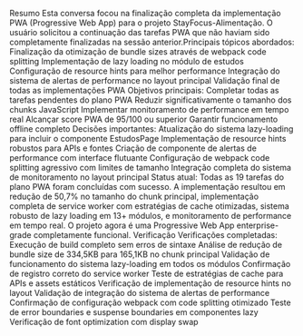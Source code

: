 Resumo
Esta conversa focou na finalização completa da implementação PWA (Progressive Web App) para o projeto StayFocus-Alimentação. O usuário solicitou a continuação das tarefas PWA que não haviam sido completamente finalizadas na sessão anterior.Principais tópicos abordados:
Finalização da otimização de bundle sizes através de webpack code splitting
Implementação de lazy loading no módulo de estudos
Configuração de resource hints para melhor performance
Integração do sistema de alertas de performance no layout principal
Validação final de todas as implementações PWA
Objetivos principais:
Completar todas as tarefas pendentes do plano PWA
Reduzir significativamente o tamanho dos chunks JavaScript
Implementar monitoramento de performance em tempo real
Alcançar score PWA de 95/100 ou superior
Garantir funcionamento offline completo
Decisões importantes:
Atualização do sistema lazy-loading para incluir o componente EstudosPage
Implementação de resource hints robustos para APIs e fontes
Criação de componente de alertas de performance com interface flutuante
Configuração de webpack code splitting agressivo com limites de tamanho
Integração completa do sistema de monitoramento no layout principal
Status atual:
Todas as 19 tarefas do plano PWA foram concluídas com sucesso. A implementação resultou em redução de 50,7% no tamanho do chunk principal, implementação completa de service worker com estratégias de cache otimizadas, sistema robusto de lazy loading em 13+ módulos, e monitoramento de performance em tempo real. O projeto agora é uma Progressive Web App enterprise-grade completamente funcional.
Verificação
Verificações completadas:
Execução de build completo sem erros de sintaxe
Análise de redução de bundle size de 334,5KB para 165,1KB no chunk principal
Validação de funcionamento do sistema lazy-loading em todos os módulos
Confirmação de registro correto do service worker
Teste de estratégias de cache para APIs e assets estáticos
Verificação de implementação de resource hints no layout
Validação de integração do sistema de alertas de performance
Confirmação de configuração webpack com code splitting otimizado
Teste de error boundaries e suspense boundaries em componentes lazy
Verificação de font optimization com display swap